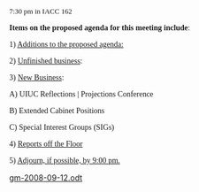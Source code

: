 <span style="font-family: Century Schoolbook,serif;"><span style="font-size: small;">7:30 pm in IACC 162</span></span>
<p style="margin-bottom: 0in; widows: 0; orphans: 0;"><span style="font-family: Century Schoolbook,serif;"> </span></p>
<p style="margin-left: 0.5in; text-indent: -0.5in; margin-bottom: 0in; widows: 0; orphans: 0;"><span style="font-family: Century Schoolbook,serif;"><strong>Items on the proposed agenda for this meeting include</strong></span><span style="font-family: Century Schoolbook,serif;">:</span></p>
<p style="margin-bottom: 0in; widows: 0; orphans: 0;"><span style="font-family: Century Schoolbook,serif;">1) </span><span style="font-family: Century Schoolbook,serif;"><span style="text-decoration: underline;">Additions to the proposed agenda:</span></span></p>
<p style="margin-bottom: 0in; widows: 0; orphans: 0;"><span style="font-family: Century Schoolbook,serif;">2) </span><span style="font-family: Century Schoolbook,serif;"><span style="text-decoration: underline;">Unfinished business</span></span><span style="font-family: Century Schoolbook,serif;">:</span></p>
<p style="margin-bottom: 0in; widows: 0; orphans: 0;"><span style="font-family: Century Schoolbook,serif;">3) </span><span style="font-family: Century Schoolbook,serif;"><span style="text-decoration: underline;">New Business</span></span><span style="font-family: Century Schoolbook,serif;">:</span></p>
<p style="margin-bottom: 0in; widows: 0; orphans: 0;"><span style="font-family: Century Schoolbook,serif;"> A)  UIUC Reflections | Projections Conference</span></p>
<p style="margin-bottom: 0in; widows: 0; orphans: 0;"><span style="font-family: Century Schoolbook,serif;"> B)  Extended Cabinet Positions</span></p>
<p style="margin-bottom: 0in; widows: 0; orphans: 0;"><span style="font-family: Century Schoolbook,serif;"> C)  Special Interest Groups (SIGs)</span></p>
<p style="margin-bottom: 0in; widows: 0; orphans: 0;"><span style="font-family: Century Schoolbook,serif;">4) </span><span style="font-family: Century Schoolbook,serif;"><span style="text-decoration: underline;">Reports off the Floor</span></span></p>
<p style="margin-bottom: 0in; widows: 0; orphans: 0;"><span style="font-family: Century Schoolbook,serif;">5) </span><span style="font-family: Century Schoolbook,serif;"><span style="text-decoration: underline;">Adjourn, if possible, by 9:00 pm.</span></span></p>
<p style="margin-bottom: 0in; widows: 0; orphans: 0;"><a href="http://www.acm.ndsu.nodak.edu/wp-content/uploads/2008/09/gm-2008-09-12.odt">gm-2008-09-12.odt</a></p>